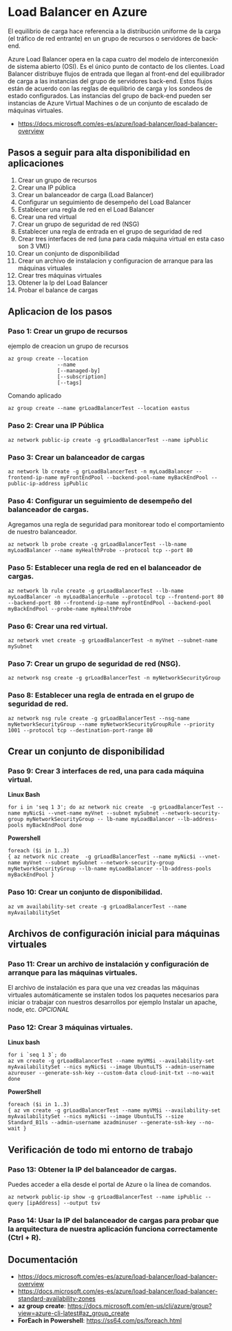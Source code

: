 # Load Balancer en Azure
El equilibrio de carga hace referencia a la distribución uniforme de la carga (el tráfico de red entrante) en un grupo de recursos o servidores de back-end.

Azure Load Balancer opera en la capa cuatro del modelo de interconexión de sistema abierto (OSI). Es el único punto de contacto de los clientes. Load Balancer distribuye flujos de entrada que llegan al front-end del equilibrador de carga a las instancias del grupo de servidores back-end. Estos flujos están de acuerdo con las reglas de equilibrio de carga y los sondeos de estado configurados. Las instancias del grupo de back-end pueden ser instancias de Azure Virtual Machines o de un conjunto de escalado de máquinas virtuales.

- https://docs.microsoft.com/es-es/azure/load-balancer/load-balancer-overview

## Pasos a seguir para alta disponibilidad en aplicaciones 

1. Crear un grupo de recursos
2. Crear una IP pública
3. Crear un balanceador de carga (Load Balancer)
4. Configurar un seguimiento de desempeño del Load Balancer
5. Establecer una regla de red en el Load Balancer
6. Crear una red virtual
7. Crear un grupo de seguridad de red (NSG)
8. Establecer una regla de entrada en el grupo de seguridad de red
9. Crear tres interfaces de red (una para cada máquina virtual en esta caso son 3 VM)}
10. Crear un conjunto de disponibilidad
11. Crear un archivo de instalacion y configuracion de arranque para las máquinas virtuales
12. Crear tres máquinas virtuales
13. Obtener la Ip del Load Balancer
14. Probar el balance de cargas 


## Aplicacion de los pasos
### Paso 1: Crear un grupo de recursos

ejemplo de creacion un grupo de recursos
```b
az group create --location
                --name
                [--managed-by]
                [--subscription]
                [--tags]
```
Comando aplicado
```b
az group create --name grLoadBalancerTest --location eastus
```

### Paso 2: Crear una IP Pública

```b
az network public-ip create -g grLoadBalancerTest --name ipPublic
```

### Paso 3: Crear un balanceador de cargas
```b
az network lb create -g grLoadBalancerTest -n myLoadBalancer --frontend-ip-name myFrontEndPool --backend-pool-name myBackEndPool --public-ip-address ipPublic
```
### Paso 4: Configurar un seguimiento de desempeño del balanceador de cargas. 
Agregamos una regla de seguridad para monitorear todo el comportamiento de nuestro balanceador.
```b
az network lb probe create -g grLoadBalancerTest --lb-name myLoadBalancer --name myHealthProbe --protocol tcp --port 80
```
### Paso 5: Establecer una regla de red en el balanceador de cargas.
```b
az network lb rule create -g grLoadBalancerTest --lb-name myLoadBalancer -n myLoadBalancerRule --protocol tcp --frontend-port 80 --backend-port 80 --frontend-ip-name myFrontEndPool --backend-pool myBackEndPool --probe-name myHealthProbe
```

### Paso 6: Crear una red virtual.
```b
az network vnet create -g grLoadBalancerTest -n myVnet --subnet-name mySubnet
```

### Paso 7: Crear un grupo de seguridad de red (NSG).
```b
az network nsg create -g grLoadBalancerTest -n myNetworkSecurityGroup
```
### Paso 8: Establecer una regla de entrada en el grupo de seguridad de red.
```b
az network nsg rule create -g grLoadBalancerTest --nsg-name myNetworkSecurityGroup --name myNetworkSecurityGroupRule --priority 1001 --protocol tcp --destination-port-range 80
```
## Crear un conjunto de disponibilidad
### Paso 9: Crear 3 interfaces de red, una para cada máquina virtual.
**Linux Bash**
```b
for i in 'seq 1 3'; do az network nic create  -g grLoadBalancerTest --name myNic$i --vnet-name myVnet --subnet mySubnet --network-security-group myNetworkSecurityGroup -- lb-name myLoadBalancer --lb-address-pools myBackEndPool done
```
**Powershell**
```b
foreach ($i in 1..3)
{ az network nic create  -g grLoadBalancerTest --name myNic$i --vnet-name myVnet --subnet mySubnet --network-security-group myNetworkSecurityGroup --lb-name myLoadBalancer --lb-address-pools myBackEndPool }
```
### Paso 10: Crear un conjunto de disponibilidad.
```b
az vm availability-set create -g grLoadBalancerTest --name myAvailabilitySet
```
## Archivos de configuración inicial para máquinas virtuales
### Paso 11: Crear un archivo de instalación y configuración de arranque para las máquinas virtuales.
El archivo de instalación es para que una vez creadas las máquinas virtuales automáticamente se instalen todos los paquetes necesarios para iniciar o trabajar con nuestros desarrollos por ejemplo Instalar un apache, node, etc.  *OPCIONAL*

### Paso 12: Crear 3 máquinas virtuales.
**Linux bash**
```b
for i `seq 1 3`; do
az vm create -g grLoadBalancerTest --name myVM$i --availability-set myAvailabilitySet --nics myNic$i --image UbuntuLTS --admin-username azureuser --generate-ssh-key --custom-data cloud-init-txt --no-wait
done
```
**PowerShell**
```b
foreach ($i in 1..3)
{ az vm create -g grLoadBalancerTest --name myVM$i --availability-set myAvailabilitySet --nics myNic$i --image UbuntuLTS --size Standard_B1ls --admin-username azadminuser --generate-ssh-key --no-wait }
```

## Verificación de todo mi entorno de trabajo
### Paso 13: Obtener la IP del balanceador de cargas. 
Puedes acceder a ella desde el portal de Azure o la línea de comandos.
```b
az network public-ip show -g grLoadBalancerTest --name ipPublic --query [ipAddress] --output tsv
```
### Paso 14: Usar la IP del balanceador de cargas para probar que la arquitectura de nuestra aplicación funciona correctamente (Ctrl + R).

## Documentación 
- https://docs.microsoft.com/es-es/azure/load-balancer/load-balancer-overview
- https://docs.microsoft.com/es-es/azure/load-balancer/load-balancer-standard-availability-zones
- **az group create**: https://docs.microsoft.com/en-us/cli/azure/group?view=azure-cli-latest#az_group_create
- **ForEach in Powershell**: https://ss64.com/ps/foreach.html



